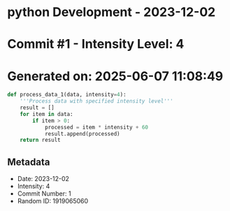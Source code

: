﻿# python Development - 2023-12-02
# Commit #1 - Intensity Level: 4
# Generated on: 2025-06-07 11:08:49
```python
def process_data_1(data, intensity=4):
    '''Process data with specified intensity level'''
    result = []
    for item in data:
        if item > 0:
            processed = item * intensity + 60
            result.append(processed)
    return result
```
## Metadata
- Date: 2023-12-02
- Intensity: 4
- Commit Number: 1
- Random ID: 1919065060
